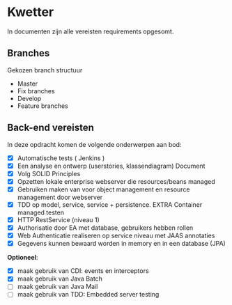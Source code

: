
# Kwetter

In documenten zijn alle vereisten requirements opgesomt.

## Branches
Gekozen branch structuur

- Master
- Fix branches
- Develop
- Feature branches  

## Back-end vereisten
In deze opdracht komen de volgende onderwerpen aan bod:

- [x] Automatische tests ( Jenkins )
- [x] Een analyse en ontwerp (userstories, klassendiagram) Document
- [x] Volg SOLID Principles
- [x] Opzetten lokale enterprise webserver die resources/beans managed
- [x] Gebruiken maken van voor object management en resource management door webserver
- [x] TDD op model, service, service + persistence. EXTRA Container managed testen
- [x] HTTP RestService (niveau 1)
- [x] Authorisatie door EA met database, gebruikers hebben rollen
- [x] Web Authenticatie realiseren op service niveau met JAAS annotaties
- [x] Gegevens kunnen bewaard worden in memory en in een database (JPA)

**Optioneel**:
- [x] maak gebruik van CDI: events en interceptors
- [x] maak gebruik van Java Batch
- [ ] maak gebruik van Java Mail
- [ ] maak gebruik van TDD: Embedded server testing
